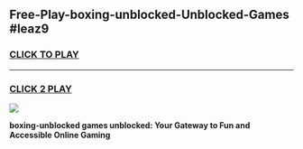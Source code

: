 
## Free-Play-boxing-unblocked-Unblocked-Games #leaz9
<h3>
<a href="https://news.freeplayer.one?title=boxing-unblocked&ref=8M">CLICK TO PLAY</a></h3>
<hr>

<h3>
<a href="https://news.freeplayer.one?title=boxing-unblocked&ref=8M">CLICK 2 PLAY</a>
  
</h3>

<a href="https://news.freeplayer.one?title=boxing-unblocked&ref=8M"><img src="https://clearcache.store/games.png"></a>


**boxing-unblocked games unblocked: Your Gateway to Fun and Accessible Online Gaming**
